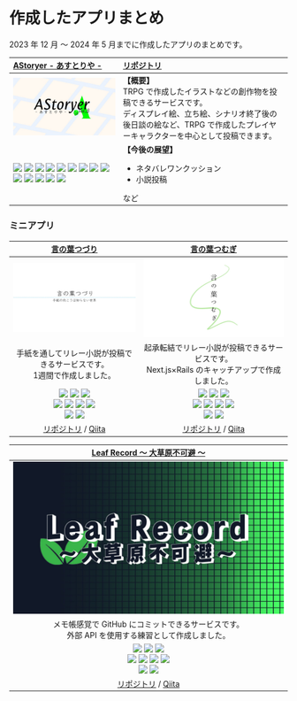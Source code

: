 # 作成したアプリまとめ

2023 年 12 月 ～ 2024 年 5 月までに作成したアプリのまとめです。

| <a href="https://astoryer.com/ja" target="_blank">AStoryer - あすとりや -</a> | <a href="https://github.com/topi0247/Project-AStoryer" target="_blank" >リポジトリ</a> |
| :-- | :-- |
| <img src="./images/6.jpg" width="450px" /> | **【概要】** <br />TRPG で作成したイラストなどの創作物を投稿できるサービスです。<br/>ディスプレイ絵、立ち絵、シナリオ終了後の後日談の絵など、TRPG で作成したプレイヤーキャラクターを中心として投稿できます。 |
| <img src="https://img.shields.io/badge/-Docker-fff.svg?logo=docker&style=flat"> <img src="https://img.shields.io/badge/-Sentry-362D59.svg?logo=sentry&style=flat"> <img src="https://img.shields.io/badge/-S3-fff.svg?logo=amazons3&style=flat"> <img src="https://img.shields.io/badge/-Vercel-000000.svg?logo=vercel&style=flat"> <img src="https://img.shields.io/badge/-PostgreSQL-fff.svg?logo=postgresql&style=flat" /> <img src="https://img.shields.io/badge/-Ruby3.2-CC342D.svg?logo=ruby&style=flat"> <img src="https://img.shields.io/badge/-Rails7.1-D30001.svg?logo=rubyonrails&style=flat"> <img src="https://img.shields.io/badge/-React18-fff.svg?logo=react&style=flat"> <img src="https://img.shields.io/badge/-Next.js14-000000.svg?logo=nextdotjs&style=flat"><img src="https://img.shields.io/badge/-Mantine-fff.svg?logo=mantine&style=flat" /> <img src="https://img.shields.io/badge/-Recoil-fff.svg?logo=recoil&style=flat" /> <img src="https://img.shields.io/badge/-Axios-5A29E4.svg?logo=axios&style=flat" /> <img src="https://img.shields.io/badge/-Tailwind CSS-fff.svg?logo=tailwindcss&style=flat" /> <img src="https://img.shields.io/badge/-TypeScript-fff.svg?logo=typescript&style=flat" /> | **【今後の展望】** <br /><ul><li>ネタバレワンクッション</li><li>小説投稿</li></ul>など |

### ミニアプリ

| <a href="https://kotonoha-tsuduri.vercel.app" target="_blank" >言の葉つづり</a> | <a href="https://kotonoha-tsumugi.vercel.app" target="_blank" >言の葉つむぎ</a> |
| :--: | :--: |
| <img src="./images/7.jpg" width="500px" /> | <img src="./images/3.jpg" width="500px" /> |
| 手紙を通してリレー小説が投稿できるサービスです。<br />1週間で作成しました。 | 起承転結でリレー小説が投稿できるサービスです。<br />Next.js×Rails のキャッチアップで作成しました。 |
| <img src="https://img.shields.io/badge/-Docker-fff.svg?logo=docker&style=flat"> <img src="https://img.shields.io/badge/-Vercel-000000.svg?logo=vercel&style=flat"> <img src="https://img.shields.io/badge/-PostgreSQL-fff.svg?logo=postgresql&style=flat" /><br /><img src="https://img.shields.io/badge/-Ruby3.2-CC342D.svg?logo=ruby&style=flat"> <img src="https://img.shields.io/badge/-Rails7.1-D30001.svg?logo=rubyonrails&style=flat"> <img src="https://img.shields.io/badge/-React18-fff.svg?logo=react&style=flat"> <img src="https://img.shields.io/badge/-Next.js14-000000.svg?logo=nextdotjs&style=flat"><br /><img src="https://img.shields.io/badge/-Tailwind CSS-fff.svg?logo=tailwindcss&style=flat" /> <img src="https://img.shields.io/badge/-TypeScript-fff.svg?logo=typescript&style=flat" /> | <img src="https://img.shields.io/badge/-Docker-fff.svg?logo=docker&style=flat"> <img src="https://img.shields.io/badge/-Vercel-000000.svg?logo=vercel&style=flat"> <img src="https://img.shields.io/badge/-PostgreSQL-fff.svg?logo=postgresql&style=flat" /><br /><img src="https://img.shields.io/badge/-Ruby3.2-CC342D.svg?logo=ruby&style=flat"> <img src="https://img.shields.io/badge/-Rails7.1-D30001.svg?logo=rubyonrails&style=flat"> <img src="https://img.shields.io/badge/-React18-fff.svg?logo=react&style=flat"> <img src="https://img.shields.io/badge/-Next.js14-000000.svg?logo=nextdotjs&style=flat"><br /><img src="https://img.shields.io/badge/-Tailwind CSS-fff.svg?logo=tailwindcss&style=flat" /> <img src="https://img.shields.io/badge/-TypeScript-fff.svg?logo=typescript&style=flat" /> |
| <a href="https://github.com/topi0247/KotonohaTsuduri" target="_blank">リポジトリ</a> / <a href="https://qiita.com/topi_log/items/3d7dafa5240b0a4dc66e" target="_blank">Qiita</a> | <a href="https://github.com/topi0247/KotonohaTsumugi" target="_blank">リポジトリ</a> / <a href="https://qiita.com/topi_log/items/3ef541d490ee4c332752" target="_blank">Qiita</a> |

| <a href="https://leaf-record.vercel.app" target="_blank">Leaf Record ～ 大草原不可避 ～</a> |
| :--: |
| <img src="./images/4.jpg" width="500px" /> |
| メモ帳感覚で GitHub にコミットできるサービスです。<br/>外部 API を使用する練習として作成しました。 |
| <img src="https://img.shields.io/badge/-Docker-fff.svg?logo=docker&style=flat"> <img src="https://img.shields.io/badge/-Vercel-000000.svg?logo=vercel&style=flat"> <img src="https://img.shields.io/badge/-PostgreSQL-fff.svg?logo=postgresql&style=flat" /><br /><img src="https://img.shields.io/badge/-Ruby3.2-CC342D.svg?logo=ruby&style=flat"> <img src="https://img.shields.io/badge/-Rails7.1-D30001.svg?logo=rubyonrails&style=flat"> <img src="https://img.shields.io/badge/-React18-fff.svg?logo=react&style=flat"> <img src="https://img.shields.io/badge/-Next.js14-000000.svg?logo=nextdotjs&style=flat"><br /><img src="https://img.shields.io/badge/-Tailwind CSS-fff.svg?logo=tailwindcss&style=flat" /> <img src="https://img.shields.io/badge/-TypeScript-fff.svg?logo=typescript&style=flat" /> |
| <a href="https://github.com/topi0247/leaf-record" target="_blank">リポジトリ</a> / <a href="https://qiita.com/topi_log/items/d362fefb9e006773eac0" target="_blank">Qiita</a> |